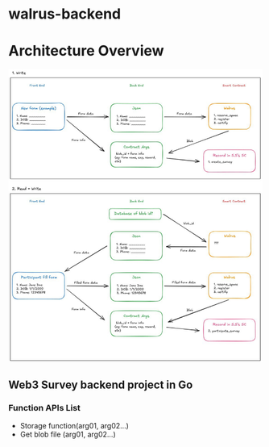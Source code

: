 # walrus-backend

# Architecture Overview

![Overview](resources/survey-in-walrus.jpg)


## Web3 Survey backend project in Go

### Function APIs List

 * Storage function(arg01, arg02...)
 * Get blob file (arg01, arg02...)
